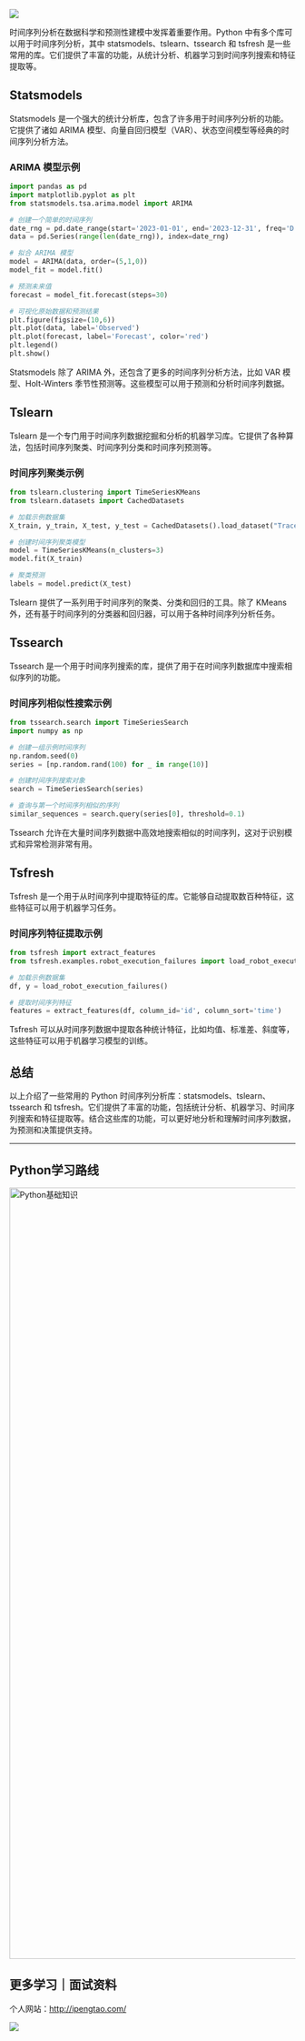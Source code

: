 ![](https://p.ipic.vip/cfnkto.png)

时间序列分析在数据科学和预测性建模中发挥着重要作用。Python 中有多个库可以用于时间序列分析，其中 statsmodels、tslearn、tssearch 和 tsfresh 是一些常用的库。它们提供了丰富的功能，从统计分析、机器学习到时间序列搜索和特征提取等。

## Statsmodels

Statsmodels 是一个强大的统计分析库，包含了许多用于时间序列分析的功能。它提供了诸如 ARIMA 模型、向量自回归模型（VAR）、状态空间模型等经典的时间序列分析方法。

### ARIMA 模型示例

```python
import pandas as pd
import matplotlib.pyplot as plt
from statsmodels.tsa.arima.model import ARIMA

# 创建一个简单的时间序列
date_rng = pd.date_range(start='2023-01-01', end='2023-12-31', freq='D')
data = pd.Series(range(len(date_rng)), index=date_rng)

# 拟合 ARIMA 模型
model = ARIMA(data, order=(5,1,0))
model_fit = model.fit()

# 预测未来值
forecast = model_fit.forecast(steps=30)

# 可视化原始数据和预测结果
plt.figure(figsize=(10,6))
plt.plot(data, label='Observed')
plt.plot(forecast, label='Forecast', color='red')
plt.legend()
plt.show()
```

Statsmodels 除了 ARIMA 外，还包含了更多的时间序列分析方法，比如 VAR 模型、Holt-Winters 季节性预测等。这些模型可以用于预测和分析时间序列数据。

## Tslearn

Tslearn 是一个专门用于时间序列数据挖掘和分析的机器学习库。它提供了各种算法，包括时间序列聚类、时间序列分类和时间序列预测等。

### 时间序列聚类示例

```python
from tslearn.clustering import TimeSeriesKMeans
from tslearn.datasets import CachedDatasets

# 加载示例数据集
X_train, y_train, X_test, y_test = CachedDatasets().load_dataset("Trace")

# 创建时间序列聚类模型
model = TimeSeriesKMeans(n_clusters=3)
model.fit(X_train)

# 聚类预测
labels = model.predict(X_test)
```

Tslearn 提供了一系列用于时间序列的聚类、分类和回归的工具。除了 KMeans 外，还有基于时间序列的分类器和回归器，可以用于各种时间序列分析任务。

## Tssearch

Tssearch 是一个用于时间序列搜索的库，提供了用于在时间序列数据库中搜索相似序列的功能。

### 时间序列相似性搜索示例

```python
from tssearch.search import TimeSeriesSearch
import numpy as np

# 创建一组示例时间序列
np.random.seed(0)
series = [np.random.rand(100) for _ in range(10)]

# 创建时间序列搜索对象
search = TimeSeriesSearch(series)

# 查询与第一个时间序列相似的序列
similar_sequences = search.query(series[0], threshold=0.1)
```

Tssearch 允许在大量时间序列数据中高效地搜索相似的时间序列，这对于识别模式和异常检测非常有用。

## Tsfresh

Tsfresh 是一个用于从时间序列中提取特征的库。它能够自动提取数百种特征，这些特征可以用于机器学习任务。

### 时间序列特征提取示例

```python
from tsfresh import extract_features
from tsfresh.examples.robot_execution_failures import load_robot_execution_failures

# 加载示例数据集
df, y = load_robot_execution_failures()

# 提取时间序列特征
features = extract_features(df, column_id='id', column_sort='time')
```

Tsfresh 可以从时间序列数据中提取各种统计特征，比如均值、标准差、斜度等，这些特征可以用于机器学习模型的训练。

## 总结

以上介绍了一些常用的 Python 时间序列分析库：statsmodels、tslearn、tssearch 和 tsfresh。它们提供了丰富的功能，包括统计分析、机器学习、时间序列搜索和特征提取等。结合这些库的功能，可以更好地分析和理解时间序列数据，为预测和决策提供支持。

--- 

## Python学习路线

<img width="1357" alt="Python基础知识" src="https://github.com/sitinme/Python_study/assets/5089397/5df21811-fd10-43c1-9066-1b192262b268">

## 更多学习｜面试资料

个人网站：http://ipengtao.com/

![](https://p.ipic.vip/knbt3a.png)
